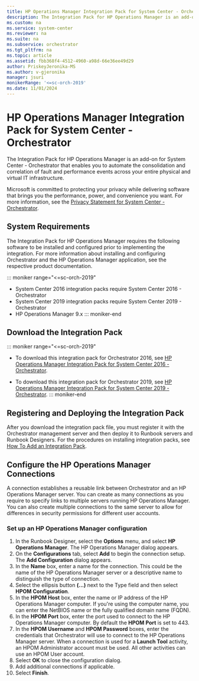 ```yaml
---
title: HP Operations Manager Integration Pack for System Center - Orchestrator
description: The Integration Pack for HP Operations Manager is an add-on for System Center - Orchestrator that enables you to automate the consolidation and correlation of fault and performance events across your entire physical and virtual IT infrastructure.
ms.custom: na
ms.service: system-center
ms.reviewer: na
ms.suite: na
ms.subservice: orchestrator
ms.tgt_pltfrm: na
ms.topic: article
ms.assetid: fbb368f4-4512-4960-a98d-66e36ee49d29
author: PriskeyJeronika-MS
ms.author: v-gjeronika
manager: jsuri
monikerRange: '<=sc-orch-2019'
ms.date: 11/01/2024
---
```


# HP Operations Manager Integration Pack for System Center - Orchestrator

The Integration Pack for HP Operations Manager is an add-on for System Center - Orchestrator that enables you to automate the consolidation and correlation of fault and performance events across your entire physical and virtual IT infrastructure.

Microsoft is committed to protecting your privacy while delivering software that brings you the performance, power, and convenience you want. For more information, see the [Privacy Statement for System Center - Orchestrator](https://www.microsoft.com/privacystatement/EnterpriseDev/default.aspx).

## System Requirements

The Integration Pack for HP Operations Manager requires the following software to be installed and configured prior to implementing the integration. For more information about installing and configuring Orchestrator and the HP Operations Manager application, see the respective product documentation.

::: moniker range="<=sc-orch-2019"
-  System Center 2016 integration packs require System Center 2016 - Orchestrator
-  System Center 2019 integration packs require System Center 2019 - Orchestrator
-  HP Operations Manager 9.x
::: moniker-end

## Download the Integration Pack

::: moniker range="<=sc-orch-2019"
- To download this integration pack for Orchestrator 2016, see [HP Operations Manager Integration Pack for System Center 2016 - Orchestrator](https://www.microsoft.com/download/details.aspx?id=54102).

- To download this integration pack for Orchestrator 2019, see [HP Operations Manager Integration Pack for System Center 2019 - Orchestrator](https://www.microsoft.com/download/details.aspx?id=58108&WT.mc_id=rss_alldownloads_all).
::: moniker-end

## Registering and Deploying the Integration Pack

After you download the integration pack file, you must register it with the Orchestrator management server and then deploy it to Runbook servers and Runbook Designers. For the procedures on installing integration packs, see [How To Add an Integration Pack](how-to-add-an-integration-pack.md).

## Configure the HP Operations Manager Connections

A connection establishes a reusable link between Orchestrator and an HP Operations Manager server. You can create as many connections as you require to specify links to multiple servers running HP Operations Manager. You can also create multiple connections to the same server to allow for differences in security permissions for different user accounts.

### Set up an HP Operations Manager configuration

1. In the Runbook Designer, select the **Options** menu, and select **HP Operations Manager**. The HP Operations Manager dialog appears.
2. On the **Configurations** tab, select **Add** to begin the connection setup. The **Add Configuration** dialog appears.
3. In the **Name** box, enter a name for the connection. This could be the name of the HP Operations Manager server or a descriptive name to distinguish the type of connection.
4. Select the ellipsis button **(...)** next to the Type field and then select **HPOM Configuration**.
5. In the **HPOM Host** box, enter the name or IP address of the HP Operations Manager computer. If you're using the computer name, you can enter the NetBIOS name or the fully qualified domain name (FQDN).
6. In the **HPOM Port** box, enter the port used to connect to the HP Operations Manager computer. By default the **HPOM Port** is set to 443.
7. In the **HPOM Username** and **HPOM Password** boxes, enter the credentials that Orchestrator will use to connect to the HP Operations Manager server. When a connection is used for a **Launch Tool** activity, an HPOM Administrator account must be used. All other activities can use an HPOM User account.
8. Select **OK** to close the configuration dialog.
9. Add additional connections if applicable.
10. Select **Finish**.
